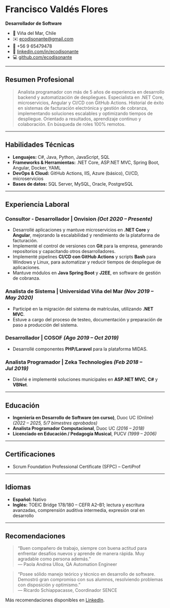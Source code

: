 # Francisco Valdés Flores
**Desarrollador de Software**

- 📍 Viña del Mar, Chile
- ✉️ ecodisonante@gmail.com   
- 📱 +56 9 65479478  
- 🔗 [linkedin.com/in/ecodisonante](https://linkedin.com/in/ecodisonante)  
- 💻 [github.com/ecodisonante](https://github.com/ecodisonante)


---

## Resumen Profesional
> Analista programador con más de 5 años de experiencia en desarrollo backend y automatización de despliegues. Especialista en .NET Core, microservicios, Angular y CI/CD con GitHub Actions. Historial de éxito en sistemas de facturación electrónica y gestión de cobranza, implementando soluciones escalables y optimizando tiempos de despliegue. Orientado a resultados, aprendizaje continuo y colaboración. En  búsqueda de roles 100% remotos.

---

## Habilidades Técnicas
- **Lenguajes:** C#, Java, Python, JavaScript, SQL
- **Frameworks & Herramientas:** .NET Core, ASP.NET MVC, Spring Boot, Angular, Docker, YAML
- **DevOps & Cloud:** GitHub Actions, IIS, Azure (básico), CI/CD, microservicios
- **Bases de datos:** SQL Server, MySQL, Oracle, PostgreSQL

---

## Experiencia Laboral

### Consultor - Desarrollador | Onvision _(Oct 2020 – Presente)_
- Desarrollé aplicaciones y mantuve microservicios en **.NET Core** y **Angular**, mejorando la escalabilidad y rendimiento de la plataforma de facturación.
- Implementé el control de versiones con **Git** para la empresa, generando repositorios y capacitando otros desarrolladores.
- Implementé pipelines **CI/CD con GitHub Actions** y scripts **Bash** para Windows y Linux, para automatizar y reducir tiempos de despliegue de aplicaciones.
- Mantuve módulos en **Java Spring Boot** y **J2EE**, en software de gestión de cobranza.


### Analista de Sistema | Universidad Viña del Mar _(Nov 2019 – May 2020)_
- Participé en la migración del sistema de matrículas, utilizando **.NET MVC**.
- Estuve a cargo del proceso de testeo, documentación y preparación de paso a producción del sistema.


### Desarrollador | COSOF _(Ago 2019 – Oct 2019)_
- Desarrollé componentes **PHP/Laravel** para la plataforma MIDAS.


### Analista Programador | Zeka Technologies _(Feb 2018 – Jul 2019)_
- Diseñé e implementé soluciones municipales en **ASP.NET MVC**, **C#** y **VBNet**.

---


## Educación
- **Ingeniería en Desarrollo de Software (en curso)**, Duoc UC (Online) _(2022 – 2025, 5/7 bimestres aprobados)_
- **Analista Programador Computacional**, Duoc UC _(2016 – 2018)_
- **Licenciado en Educación / Pedagogía Musical**, PUCV _(1999 – 2006)_

---

## Certificaciones
- Scrum Foundation Professional Certificate (SFPC) – CertiProf

---

## Idiomas
- **Español:** Nativo
- **Inglés:** TOEIC Bridge 178/180 – CEFR A2–B1; lectura y escritura avanzadas, comprensión auditiva intermedia, expresión oral en desarrollo

---

## Recomendaciones
> “Buen compañero de trabajo, siempre con buena actitud para enfrentar desafíos nuevos y aprende de manera rápida. Muy agradable como persona además.”  
> — Paola Andrea Ulloa, QA Automation Engineer

> “Posee sólido manejo teórico y técnico en desarrollo de software. Demostró gran compromiso con sus alumnos, resolviendo problemas con disposición y optimismo.”  
> — Ricardo Schiappacasse, Coordinador SENCE

Más recomendaciones disponibles en [LinkedIn](https://linkedin.com/in/ecodisonante).
